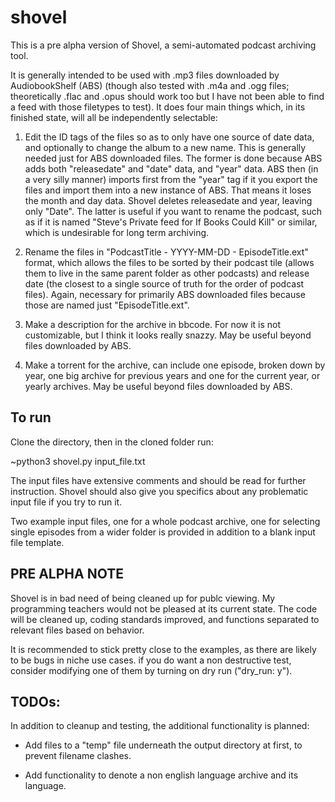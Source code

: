 # shovel

This is a pre alpha version of Shovel, a semi-automated podcast archiving tool. 

It is generally intended to be used with .mp3 files downloaded by AudiobookShelf (ABS) (though also tested with .m4a and .ogg files; theoretically .flac and .opus should work too but I have not been able to find a feed with those filetypes to test). It does four main things which, in its finished state, will all be independently selectable:

1. Edit the ID tags of the files so as to only have one source of date data, and optionally to change the album to a new name.
This is generally needed just for ABS downloaded files. The former is done because ABS adds both "releasedate" and "date" data, and "year" data. ABS then (in a very silly manner) imports first from the "year" tag if it you export the files and import them into a new instance of ABS. That means it loses the month and day data. Shovel deletes releasedate and year, leaving only "Date". The latter is useful if you want to rename the podcast, such as if it is named "Steve's Private feed for If Books Could Kill" or similar, which is undesirable for long term archiving.

2. Rename the files in "PodcastTitle - YYYY-MM-DD - EpisodeTitle.ext" format, which allows the files to be sorted by their podcast tile (allows them to live in the same parent folder as other podcasts) and release date (the closest to a single source of truth for the order of podcast files). Again, necessary for primarily ABS downloaded files because those are named just "EpisodeTitle.ext".

3. Make a description for the archive in bbcode. For now it is not customizable, but I think it looks really snazzy. May be useful beyond files downloaded by ABS.

4. Make a torrent for the archive, can include one episode, broken down by year, one big archive for previous years and one for the current year, or yearly archives. May be useful beyond files downloaded by ABS.

## To run

Clone the directory, then in the cloned folder run:

~python3 shovel.py input_file.txt

The input files have extensive comments and should be read for further instruction. Shovel should also give you specifics about any problematic input file if you try to run it.

Two example input files, one for a whole podcast archive, one for selecting single episodes from a wider folder is provided in addition to a blank input file template.

## PRE ALPHA NOTE

Shovel is in bad need of being cleaned up for publc viewing. My programming teachers would not be pleased at its current state. The code will be cleaned up, coding standards improved, and functions separated to relevant files based on behavior.

It is recommended to stick pretty close to the examples, as there are likely to be bugs in niche use cases. if you do want a non destructive test, consider modifying one of them by turning on dry run ("dry_run: y").

## TODOs:

In addition to cleanup and testing, the additional functionality is planned:

* Add files to a "temp" file underneath the output directory at first, to prevent filename clashes.

* Add functionality to denote a non english language archive and its language.

   
